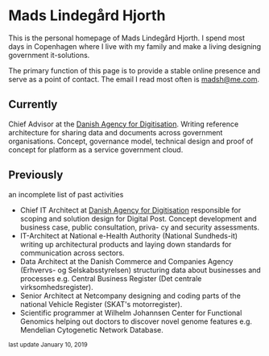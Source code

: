 # Mads Lindegård Hjorth

This is the personal homepage of Mads Lindegård Hjorth. I spend most days in Copenhagen where I live with my family and make a living designing government it-solutions.

The primary function of this page is to provide a stable online presence and serve as a point of contact. The email I read most often is madsh@me.com.

## Currently
Chief Advisor at the [Danish Agency for Digitisation](https://en.digst.dk/). Writing reference architecture for sharing data and documents across government organisations. Concept, governance model, technical design and proof of concept for platform as a service government cloud.

## Previously

an incomplete list of past activities

- Chief IT Architect at [Danish Agency for Digitisation](https://en.digst.dk/) responsible for scoping and solution design for Digital Post. Concept development and business case, public consultation, priva- cy and security assessments.
- IT-Architect at National e-Health Authority (National Sundheds-it) writing up architectural products and laying down standards for communication across sectors.
- Data Architect at the Danish Commerce and Companies Agency (Erhvervs- og Selskabsstyrelsen) structuring data about businesses and processes e.g. Central Business Register (Det centrale virksomhedsregister).
- Senior Architect at Netcompany designing and coding parts of the national Vehicle Register (SKAT's motorregister).
- Scientific programmer at Wilhelm Johannsen Center for Functional Genomics helping out doctors to discover novel genome features e.g. Mendelian Cytogenetic Network Database.


<small valign="right">last update January 10, 2019</small>

